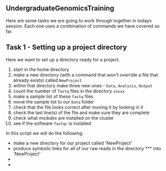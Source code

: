 ## UndergraduateGenomicsTraining

Here are some tasks we are going to work through together in todays session. Each one uses a combination of commands we have covered so far. 

## Task 1 - Setting up a project directory

Here we want to set up a directory ready for a project. 
1. start in the home directory 
2. make a new directory (with a command that won't override a file that already exists) called `NewProject`
3. within that directory make three new ones - `Data`, `Analysis`, `Output`
4. count the number of `fastq` files in the directory `xxxxx`
5. make a sample list of these `fastq` files
6. move the sample list to our `Data` folder
7. check that the file looks correct after moving it by looking in it
8. check the last line(s) of the file and make sure they are complete
9. check what modules are installed on the cluster
10. see if the software `fastqc` is installed



In this script we will do the following:
- make a new directory for our project called 'NewProject'
- produce symbolic links for all of our raw reads in the directory *** into 'NewProject'
- 
- 
